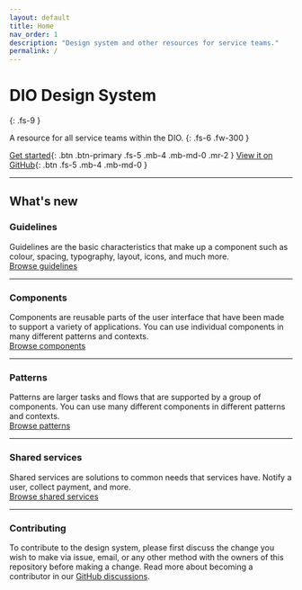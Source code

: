 ```yaml
---
layout: default
title: Home
nav_order: 1
description: "Design system and other resources for service teams."
permalink: /
---
```


# DIO Design System
{: .fs-9 }

A resource for all service teams within the DIO.
{: .fs-6 .fw-300 }

[Get started](https://twjeffery.github.io/DIO-test-2/docs/get-started){: .btn .btn-primary .fs-5 .mb-4 .mb-md-0 .mr-2 } [View it on GitHub](https://github.com/GovAlta/ui-components){: .btn .fs-5 .mb-4 .mb-md-0 }

---

## What's new

### Guidelines

Guidelines are the basic characteristics that make up a component such as colour, spacing, typography, layout, icons, and much more.
<br>
[Browse guidelines]()

---

### Components

Components are reusable parts of the user interface that have been made to support a variety of applications. You can use individual components in many different patterns and contexts.
<br>
[Browse components]()

---

### Patterns

Patterns are larger tasks and flows that are supported by a group of components. You can use many different components in different patterns and contexts.
<br>
[Browse patterns]()

---

### Shared services

Shared services are solutions to common needs that services have. Notify a user, collect payment, and more.
<br>
[Browse shared services]()

---

### Contributing

To contribute to the design system, please first discuss the change you wish to make via issue, email, or any other method with the owners of this repository before making a change. Read more about becoming a contributor in our [GitHub discussions]().
